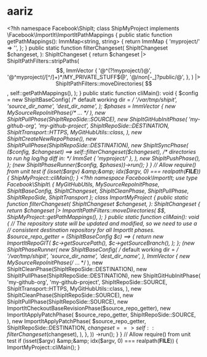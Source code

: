 # aariz
&lt;?hh  namespace Facebook\ShipIt;  class ShipMyProject   implements \Facebook\ImportIt\ImportItPathMappings {    public static function getPathMappings(): ImmMap&lt;string, string> {     return ImmMap {       'myproject/' => '',     };   }    public static function filterChangeset(     ShipItChangeset $changeset,   ): ShipItChangeset {     return $changeset       |> ShipItPathFilters::stripPaths(           $$,           ImmVector {             '@^(?!myproject/)@',             '@^myproject(/[^/]+)*/MY_PRIVATE_STUFF$@',             '@/non[-_]?public/@',           },         )       |> ShipItPathFilters::moveDirectories(           $$,           self::getPathMappings(),         );   }    public static function cliMain(): void {     $config = new ShipItBaseConfig(       /* default working dir = */ '/var/tmp/shipit',       'source_dir_name',       'dest_dir_name',     );      $phases = ImmVector {       new MySourceRepoInitPhase(/* ... */ ),       new ShipItPullPhase(ShipItRepoSide::SOURCE),       new ShipItGitHubInitPhase(         'my-github-org',         'my-github-project',         ShipItRepoSide::DESTINATION,         ShipItTransport::HTTPS,         MyGitHubUtils::class,       ),       new ShipItCreateNewRepoPhase(),       new ShipItPullPhase(ShipItRepoSide::DESTINATION),       new ShipItSyncPhase(         ($config, $changeset) ==> self::filterChangeset($changeset),         /* directories to run hg log/hg diff in: */ ImmSet { 'myproject/' },       ),       new ShipItPushPhase(),     };      (new ShipItPhaseRunner($config, $phases))->run();   } }  // Allow require() from unit test if (isset($argv) &amp;&amp; idx($argv, 0) === realpath(__FILE__)) {   ShipMyProject::cliMain(); } &lt;?hh  namespace Facebook\ImportIt;  use type Facebook\ShipIt\ {   MyGitHubUtils,   MySourceRepoInitPhase,   ShipItBaseConfig,   ShipItChangeset,   ShipItCleanPhase,   ShipItPullPhase,   ShipItRepoSide,   ShipItTransport };  class ImportMyProject {    public static function filterChangeset(     ShipItChangeset $changeset,   ): ShipItChangeset {     return $changeset       |> ImportItPathFilters::moveDirectories(           $$,           ShipMyProject::getPathMappings(),         );   }    public static function cliMain(): void {     // The repository state will be updated and modified, so we need to use a     // consistent destination repository for all ImportIt phases.     $source_repo_getter = (ShipItBaseConfig $c) ==> {       return new ImportItRepoGIT(         $c->getSourcePath(),         $c->getSourceBranch(),       );     };      (new ShipItPhaseRunner(       new ShipItBaseConfig(         /* default working dir = */ '/var/tmp/shipit',         'source_dir_name',         'dest_dir_name',       ),       ImmVector {         new MySourceRepoInitPhase(/* ... */ ),         new ShipItCleanPhase(ShipItRepoSide::DESTINATION),         new ShipItPullPhase(ShipItRepoSide::DESTINATION),         new ShipItGitHubInitPhase(           'my-github-org',           'my-github-project',           ShipItRepoSide::SOURCE,           ShipItTransport::HTTPS,           MyGitHubUtils::class,         ),         new ShipItCleanPhase(ShipItRepoSide::SOURCE),         new ShipItPullPhase(ShipItRepoSide::SOURCE),         new ImportItCheckoutBaseRevisionPhase($source_repo_getter),         new ImportItApplyPatchPhase(           $source_repo_getter,           ShipItRepoSide::SOURCE,         ),         new ImportItApplyPatchPhase(           $source_repo_getter,           ShipItRepoSide::DESTINATION,           $changeset ==> self::filterChangeset($changeset),         ),       },     ))       ->run();   } }  // Allow require() from unit test if (isset($argv) &amp;&amp; idx($argv, 0) === realpath(__FILE__)) {   ImportMyProject::cliMain(); }
